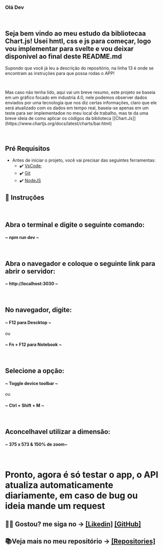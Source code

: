 ### Olá Dev

<br>

## Seja bem vindo ao meu estudo da bibliotecaa Chart.js! Usei hmtl, css e js para começar, logo vou implementar para svelte e vou deixar disponivel ao final deste README.md


<p>Supondo que você já leu a descrição do repositório, na linha 13 é onde se encontram as instruções para que possa rodas o APP!</p>
<br>
<p>Mas caso não tenha lido, aqui vai um breve resumo, este projeto se baseia em um gráfico focado em industria 4.0, nele podemos observer dados enviados por uma tecnologia que nos diz certas informações, claro que ele será atualizado com os dados em tempo real, baseia-se apenas em um teste para ser implementadoe no meu local de trabalho, mas te da uma breve ideia de como aplicar os códigos da biblioteca [[Chart.Js]](https://www.chartjs.org/docs/latest/charts/bar.html)</p>
<br>

##  Pré Requisitos
 - Antes de iniciar o projeto, você vai precisar das seguintes ferramentas: 
    - ✔️ [VsCode](https://code.visualstudio.com/download);
    - ✔️ [Git](https://git-scm.com/)
    - ✔️ [NodeJS](https://nodejs.org/en/download/)
 
## 📄 Instruções
 <br>
 <h2> Abra o terminal e digite o seguinte comando: </h2> 

 <h4>~ npm run dev ~</h4>
 <br>
 
 
 <h2> Abra o navegador e coloque o seguinte link para abrir o servidor: </h2> 
 
 <h4>~ http://localhost:3030 ~</h4>
 <br> 
 
 <h2> No navegador, digite: </h2> 
 
 <h4>~ F12 para Descktop ~</h4>
            <p>ou</p>
 <h4>~ Fn + F12 para Notebook ~</h4>
 <br>
 
 <h2> Selecione a opção: </h2> 
 
 <h4>~ Toggle device toolbar ~</h4>
             <p>ou</p>
 <h4>~ Ctrl + Shift + M ~</h4>
 <br>
 
 <h2> Aconcelhavel utilizar a dimensão: </h2> 
 
 <h4>~ 375 x 573 & 150% de zoom~</h4>
 <br>
 
 <h1> Pronto, agora é só testar o app, o API atualiza automaticamente diariamente, em caso de bug ou ideia mande um request </h1>
 
 ## 🐱‍👤 Gostou? me siga no -> [[Likedin]](https://www.linkedin.com/in/victorgnascimento/) [[GitHub]](https://github.com/victorgabrielnascimento)
 ## 📚Veja mais no meu repositório -> [[Repositories]](https://github.com/victorgabrielnascimento?tab=repositories)
